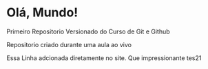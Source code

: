 # Olá, Mundo!
 Primeiro Repositorio Versionado do Curso de Git e Github

Repositorio criado durante uma aula ao vivo

Essa Linha adcionada diretamente no site. Que impressionante
tes21
